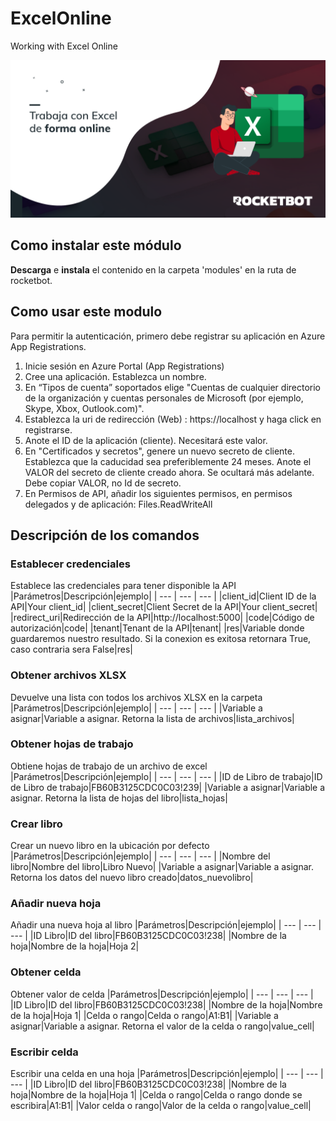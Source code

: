 



# ExcelOnline
  
Working with Excel Online  
  
![banner](/docs/imgs/Banner_ExcelOnline.png)
## Como instalar este módulo
  
__Descarga__ e __instala__ el contenido en la carpeta 'modules' en la ruta de rocketbot.  

## Como usar este modulo

Para permitir la autenticación, primero debe registrar su aplicación en Azure App Registrations.

1. Inicie sesión en Azure Portal (App Registrations)
2. Cree una aplicación. Establezca un nombre.
3. En “Tipos de cuenta” soportados elige "Cuentas de cualquier directorio de la organización y cuentas personales de Microsoft (por ejemplo, Skype, Xbox, Outlook.com)".
4. Establezca la uri de redirección (Web) : https://localhost y haga click en registrarse.
5. Anote el ID de la aplicación (cliente). Necesitará este valor.
6. En "Certificados y secretos", genere un nuevo secreto de cliente. Establezca que la caducidad sea preferiblemente 24 meses. Anote el VALOR del secreto de cliente creado ahora. Se ocultará más adelante. Debe copiar VALOR, no Id de secreto.
7. En Permisos de API, añadir los siguientes permisos, en permisos delegados y de aplicación: Files.ReadWriteAll


## Descripción de los comandos

### Establecer credenciales
  
Establece las credenciales para tener disponible la API
|Parámetros|Descripción|ejemplo|
| --- | --- | --- |
|client_id|Client ID de la API|Your client_id|
|client_secret|Client Secret de la API|Your client_secret|
|redirect_uri|Redirección de la API|http://localhost:5000|
|code|Código de autorización|code|
|tenant|Tenant de la API|tenant|
|res|Variable donde guardaremos nuestro resultado. Si la conexion es exitosa retornara True, caso contraria sera False|res|

### Obtener archivos XLSX
  
Devuelve una lista con todos los archivos XLSX en la carpeta
|Parámetros|Descripción|ejemplo|
| --- | --- | --- |
|Variable a asignar|Variable a asignar. Retorna la lista de archivos|lista_archivos|

### Obtener hojas de trabajo
  
Obtiene hojas de trabajo de un archivo de excel
|Parámetros|Descripción|ejemplo|
| --- | --- | --- |
|ID de Libro de trabajo|ID de Libro de trabajo|FB60B3125CDC0C03!239|
|Variable a asignar|Variable a asignar. Retorna la lista de hojas del libro|lista_hojas|

### Crear libro
  
Crear un nuevo libro en la ubicación por defecto
|Parámetros|Descripción|ejemplo|
| --- | --- | --- |
|Nombre del libro|Nombre del libro|Libro Nuevo|
|Variable a asignar|Variable a asignar. Retorna los datos del nuevo libro creado|datos_nuevolibro|

### Añadir nueva hoja
  
Añadir una nueva hoja al libro
|Parámetros|Descripción|ejemplo|
| --- | --- | --- |
|ID Libro|ID del libro|FB60B3125CDC0C03!238|
|Nombre de la hoja|Nombre de la hoja|Hoja 2|

### Obtener celda
  
Obtener valor de celda
|Parámetros|Descripción|ejemplo|
| --- | --- | --- |
|ID Libro|ID del libro|FB60B3125CDC0C03!238|
|Nombre de la hoja|Nombre de la hoja|Hoja 1|
|Celda o rango|Celda o rango|A1:B1|
|Variable a asignar|Variable a asignar. Retorna el valor de la celda o rango|value_cell|

### Escribir celda
  
Escribir una celda en una hoja
|Parámetros|Descripción|ejemplo|
| --- | --- | --- |
|ID Libro|ID del libro|FB60B3125CDC0C03!238|
|Nombre de la hoja|Nombre de la hoja|Hoja 1|
|Celda o rango|Celda o rango donde se escribira|A1:B1|
|Valor celda o rango|Valor de la celda o rango|value_cell|

